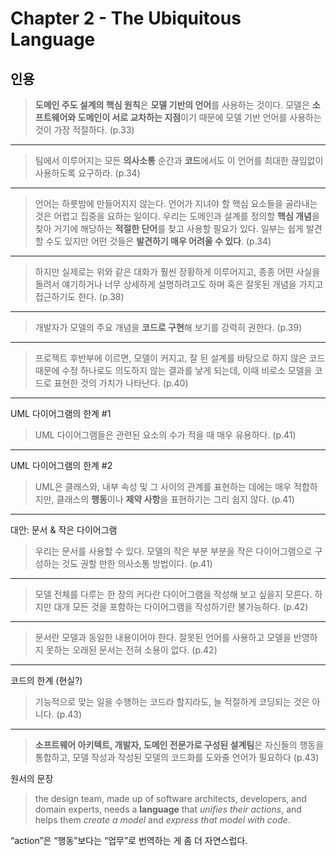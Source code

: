 # Chapter 2 - The Ubiquitous Language

## 인용

> **도메인 주도 설계의 핵심 원칙**은 **모델 기반의 언어**를 사용하는 것이다.
> 모델은 **소프트웨어와 도메인이 서로 교차하는 지점**이기 때문에
> 모델 기반 언어를 사용하는 것이 가장 적절하다.
> (p.33)

---

> 팀에서 이루어지는 모든 **의사소통** 순간과 **코드**에서도 이 언어를
> 최대한 끊임없이 사용하도록 요구하라.
> (p.34)

---

> 언어는 하룻밤에 만들어지지 않는다.
> 언어가 지녀야 할 핵심 요소들을 골라내는 것은 어렵고 집중을 요하는 일이다.
> 우리는 도메인과 설계를 정의할 **핵심 개념**을 찾아 거기에 해당하는
> **적절한 단어**를 찾고 사용할 필요가 있다.
> 일부는 쉽게 발견할 수도 있지만 어떤 것들은 **발견하기 매우 어려울 수 있다**.
> (p.34)

---

> 하지만 실제로는 위와 같은 대화가 훨씬 장황하게 이루어지고,
> 종종 어떤 사실을 돌려서 얘기하거나 너무 상세하게 설명하려고도 하며
> 혹은 잘못된 개념을 가지고 접근하기도 한다.
> (p.38)

---

> 개발자가 모델의 주요 개념을 **코드로 구현**해 보기를 강력히 권한다.
> (p.39)

---

> 프로젝트 후반부에 이르면, 모델이 커지고, 잘 된 설계를 바탕으로 하지 않은
> 코드 때문에 수정 하나로도 의도하지 않는 결과를 낳게 되는데,
> 이때 비로소 모델을 코드로 표현한 것의 가치가 나타난다.
> (p.40)

---

UML 다이어그램의 한계 #1

> UML 다이어그램들은 관련된 요소의 수가 적을 때 매우 유용하다.
> (p.41)

---

UML 다이어그램의 한계 #2

> UML은 클래스와, 내부 속성 및 그 사이의 관계를 표현하는 데에는 매우
> 적합하지만, 클래스의 **행동**이나 **제약 사항**을 표현하기는 그리 쉽지 않다.
> (p.41)

---

대안: 문서 & 작은 다이어그램

> 우리는 문서를 사용할 수 있다.
> 모델의 작은 부분 부분을 작은 다이어그램으로 구성하는 것도 권할 만한
> 의사소통 방법이다.
> (p.41)

---

> 모델 전체를 다루는 한 장의 커다란 다이어그램을 작성해 보고 싶을지 모른다.
> 하지만 대개 모든 것을 포함하는 다이어그램을 작성하기란 불가능하다.
> (p.42)

---

> 문서란 모델과 동일한 내용이어야 한다.
> 잘못된 언어를 사용하고 모델을 반영하지 못하는 오래된 문서는 전혀 소용이 없다.
> (p.42)

---

코드의 한계 (현실?)

> 기능적으로 맞는 일을 수행하는 코드라 할지라도,
> 늘 적절하게 코딩되는 것은 아니다.
> (p.43)

---

> **소프트웨어 아키텍트, 개발자, 도메인 전문가로 구성된 설계팀**은
> 자신들의 행동을 통합하고, 모델 작성과 작성된 모델의 코드화를 도와줄 언어가
> 필요하다
> (p.43)

원서의 문장

> the design team, made up of software architects, developers, and domain
> experts, needs a **language** that *unifies their actions*,
> and helps them *create a model* and *express that model with code*.

“action”은 “행동”보다는 “업무”로 번역하는 게 좀 더 자연스럽다.
